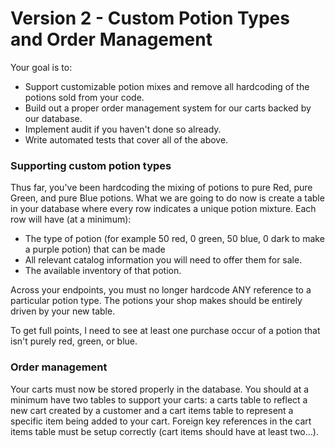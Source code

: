 # Version 2 - Custom Potion Types and Order Management

Your goal is to:
* Support customizable potion mixes and remove all hardcoding of the potions sold from your code. 
* Build out a proper order management system for our carts backed by our database.
* Implement audit if you haven't done so already.
* Write automated tests that cover all of the above.

### Supporting custom potion types
Thus far, you've been hardcoding the mixing of potions to pure Red, pure Green, and pure Blue potions. What we are going to do now is create a table in your database where every row indicates a unique potion mixture. Each row will have (at a minimum):
* The type of potion (for example 50 red, 0 green, 50 blue, 0 dark to make a purple potion) that can be made
* All relevant catalog information you will need to offer them for sale. 
* The available inventory of that potion.

Across your endpoints, you must no longer hardcode ANY reference to a particular potion type. The potions your shop makes should be entirely driven by your new table.

To get full points, I need to see at least one purchase occur of a potion that isn't purely red, green, or blue.

### Order management
Your carts must now be stored properly in the database. You should at a minimum have two tables to support your carts: a carts table to reflect a new cart created by a customer and a cart items table to represent a specific item being added to your cart. Foreign key references in the cart items table must be setup correctly (cart items should have at least two…).

